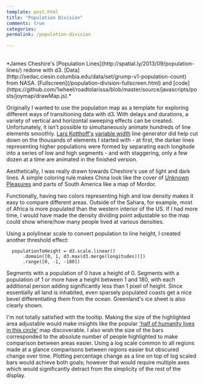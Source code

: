 ```yaml
---
template: post.html
title: "Population Division"
comments: true
categories: 
permalink: /population-division

---
```


<div id='joymap'></div>

</br>
*James Cheshire's [Population Lines](http://spatial.ly/2013/09/population-lines/) redone with d3. [Data](http://sedac.ciesin.columbia.edu/data/set/grump-v1-population-count) from NASA. [Fullscreen](/population-division-fullscreen.html) and [code](https://github.com/1wheel/roadtolarissa/blob/master/source/javascripts/posts/joymap/drawMap.js).*

Originally I wanted to use the population map as a template for exploring different ways of transitioning data with d3. With delays and durations, a variety of vertical and horizontal sweeping effects can be created. Unfortunately, it isn't possible to simultaneously animate hundreds of line elements smoothly. [Lars Kotthoff's](http://4c.ucc.ie/~larsko/#other) [variable width](https://github.com/mbostock/d3/pull/448) line generator did help cut down on the thousands of elements I started with - at first, the darker lines representing higher populations were formed by separating each longitude into a series of low and high segments - and with staggering, only a few dozen at a time are animated in the finished version.    

Aesthetically, I was really drawn towards Cheshire's use of light and dark lines. A simple coloring rule makes China look like the cover of [Unknown Pleasures](http://www.youtube.com/watch?v=wVvoQIdD80U) and parts of South America like a map of Mordor. 

Functionally, having two colors representing high and low density makes it easy to compare different areas. Outside of the Sahara, for example, most of Africa is more populated than the western interior of the US. If I had more time, I would have made the density dividing point adjustable so the map could show where/how many people lived at various densities. 

Using a polylinear scale to convert population to line height, I created another threshold effect:

	  populationToHeight = d3.scale.linear()
	      .domain([0, 1, d3.max(d3.merge(longitudes))])
	      .range([0, -1, -180])

Segments with a population of 0 have a height of 0. Segments with a population of 1 or more have a height between 1 and 180, with each additional person adding significantly less than 1 pixel of height. Since essentially all land is inhabited, even sparsely populated coasts get a nice bevel differentiating them from the ocean. Greenland's ice sheet is also clearly shown.

I'm not totally satisfied with the tooltip. Making the size of the highlighted area adjustable would make insights like the popular ['half of humanity lives in this circle'](http://www.washingtonpost.com/blogs/worldviews/wp/2013/05/07/map-more-than-half-of-humanity-lives-within-this-circle/) map discoverable. I also wish the size of the bars corresponded to the absolute number of people highlighted to make comparison between areas easier. Using a log scale common to all regions made at a glance comparisons between regions easier but obscured change over time. Plotting percentage change as a line on top of log scaled bars would achieve both goals; however that would require multiple axes which would significantly detract from the simplicity of the rest of the display. 


<script src="/javascripts/libs/d3.3.13.js" type="text/javascript"></script>
<script src="/javascripts/posts/joymap/line-variable.js" type="text/javascript"></script>
<script src="/javascripts/posts/joymap/drawMap.js" type="text/javascript"></script>

<meta property="og:image" content="/images/thumbnails/joymap.png" />
